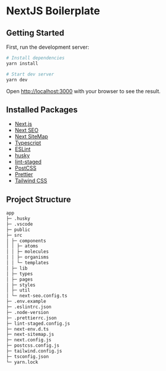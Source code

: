# NextJS Boilerplate

## Getting Started

First, run the development server:

```bash
# Install dependencies
yarn install

# Start dev server
yarn dev
```

Open [http://localhost:3000](http://localhost:3000) with your browser to see the result.

## Installed Packages

- [Next.js](https://nextjs.org/)
- [Next SEO](https://github.com/garmeeh/next-seo#readme)
- [Next SiteMap](https://github.com/iamvishnusankar/next-sitemap)
- [Typescript](https://www.typescriptlang.org/)
- [ESLint](https://eslint.org/)
- [husky](https://typicode.github.io/husky/#/)
- [lint-staged](https://github.com/okonet/lint-staged#readme)
- [PostCSS](https://postcss.org/)
- [Prettier](https://prettier.io/)
- [Tailwind CSS](https://tailwindcss.com/)

## Project Structure

```md
app
├─ .husky
├─ .vscode
├─ public
├─ src
│ ├─ components
│ │ ├─ atoms
│ │ ├─ molecules
│ │ ├─ organisms
│ │ └─ templates
│ ├─ lib
│ ├─ types
│ ├─ pages
│ ├─ styles
│ ├─ util
│ └─ next-seo.config.ts
├─ .env.example
├─ .eslintrc.json
├─ .node-version
├─ .prettierrc.json
├─ lint-staged.config.js
├─ next-env.d.ts
├─ next-sitemap.js
├─ next.config.js
├─ postcss.config.js
├─ tailwind.config.js
├─ tsconfig.json
└─ yarn.lock
```
